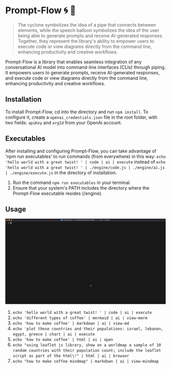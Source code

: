 # Prompt-Flow 🌀 💬 
 > The cyclone symbolizes the idea of a pipe that connects between elements, while the speech balloon symbolizes the idea of the user being able to generate prompts and receive AI-generated responses. 
 Together, they represent the library's ability to empower users to execute code or view diagrams directly
 from the command line, enhancing productivity and creative workflows.

Prompt-Flow is a library that enables seamless integration of any conversational AI model into command-line interfaces (CLIs) through piping. It empowers users to generate prompts, receive AI-generated responses, and execute code or view diagrams directly from the command line, enhancing productivity and creative workflows.

## Installation 
To install Prompt-Flow, cd into the directory and run `npm install`. To configure it, create a `openai_credentials.json` file in the root folder, with two fields: `apiKey` and `orgId` from your OpenAi account.

## Executables
After installing and configuring Prompt-Flow, you can take advantage of 'npm run executables' to run commands (from everywhere) in this way:
 `echo 'hello world with a great twist! ' | code | ai | execute` 
instead of 
`echo 'hello world with a great twist! ' | ./engine/code.js | ./engine/ai.js | ./engine/execute.js`
in the directory of installation.

1. Run the command `npm run executables` in your terminal.
2. Ensure that your system's PATH includes the directory where the Prompt-Flow executable resides (/engine).
   
## Usage

<img src="./usage/mermaid.gif" alt="mermaid"> 

1. `echo 'hello world with a great twist! ' | code | ai | execute` 
2. `echo 'different types of coffee' | mermaid | ai | view-merm` 
3. `echo 'how to make coffee' | markdown | ai | view-md` 
4. `echo 'plot these countries and their populations: israel, lebanon, egypt, greece | chart | ai | execute`
5. `echo 'how to make coffee' | html | ai | open` 
6. `echo "using leaflet js library, show on a worldmap a sample of 10 random countries with their population count; include the leaflet script as part of the html\!" | html | ai | browser`
7. `echo "how to make coffee mindmap" | markdown | ai | view-mindmap`